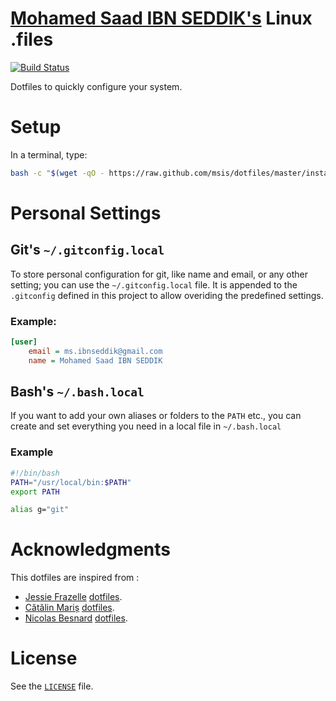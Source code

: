 [Mohamed Saad IBN SEDDIK's](https://github.com/msis) Linux .files
=================================================================
[![Build Status](https://travis-ci.org/msis/dotfiles.svg?branch=master)](https://travis-ci.org/msis/dotfiles)

Dotfiles to quickly configure your system. 

# Setup
In a terminal, type:
```bash
bash -c "$(wget -qO - https://raw.github.com/msis/dotfiles/master/install.sh)"
```

# Personal Settings
## Git's `~/.gitconfig.local`
To store personal configuration for git, like name and email, or any other setting; you can use the `~/.gitconfig.local` file.
It is appended to the `.gitconfig` defined in this project to allow overiding the predefined settings.

### Example:
```ini
[user]
	email = ms.ibnseddik@gmail.com
	name = Mohamed Saad IBN SEDDIK
```

## Bash's `~/.bash.local`
If you want to add your own aliases or folders to the `PATH` etc., you can create and set everything you need in a local file in `~/.bash.local`
### Example
```bash
#!/bin/bash
PATH="/usr/local/bin:$PATH"
export PATH

alias g="git"
```  

# Acknowledgments
This dotfiles are inspired from :
- [Jessie Frazelle](https://github.com/jfrazelle) [dotfiles](https://github.com/jfrazelle/dotfiles).
- [Cătălin Mariș](https://github.com/alrra) [dotfiles](https://github.com/alrra/dotfiles).
- [Nicolas Besnard](https://github.com/nicolas-besnard) [dotfiles](https://github.com/nicolas-besnard/linux-dotfiles).

# License
See the [`LICENSE`](LICENSE) file.
